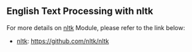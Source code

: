 ## English Text Processing with **nltk**

For more details on [nltk](https://github.com/nltk/nltk) Module, please refer to the link below:
  - [nltk](https://github.com/nltk/nltk): https://github.com/nltk/nltk
